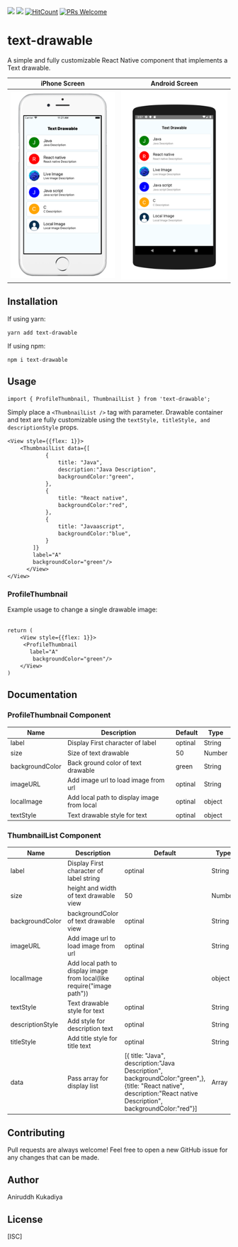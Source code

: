 ![](https://img.shields.io/npm/v/react-native-progress-steps.svg?style=flat)
![](https://img.shields.io/npm/dt/react-native-progress-steps.svg)
[![HitCount](http://hits.dwyl.io/colbymillerdev/react-native-progress-steps.svg)](http://hits.dwyl.io/colbymillerdev/react-native-progress-steps)
[![PRs Welcome](https://img.shields.io/badge/PRs-welcome-brightgreen.svg?style=flat-square)](http://makeapullrequest.com)

# text-drawable

A simple and fully customizable React Native component that implements a Text drawable. 


iPhone Screen             |  Android Screen
:-------------------------:|:-------------------------:
![](assets/iphone.png)| ![](assets/android.png)


## Installation

If using yarn:

```
yarn add text-drawable
```

If using npm:

```
npm i text-drawable
```

## Usage

```
import { ProfileThumbnail, ThumbnailList } from 'text-drawable';
```

Simply place a `<ThumbnailList />` tag with parameter.
Drawable container and text are fully customizable using the `textStyle, titleStyle, and descriptionStyle` props.
```
<View style={{flex: 1}}>
    <ThumbnailList data={[
            {
                title: "Java",
                description:"Java Description",
                backgroundColor:"green",   
            },
            {
                title: "React native",
                backgroundColor:"red",   
            },
            {
                title: "Javaascript",
                backgroundColor:"blue",   
            }
        ]} 
        label="A" 
        backgroundColor="green"/>
      </View>
</View>
```

### ProfileThumbnail

Example usage to change a single drawable image: 

```

return (
    <View style={{flex: 1}}>
     <ProfileThumbnail
       label="A" 
        backgroundColor="green"/>
    </View>
)

```

## Documentation

### ProfileThumbnail Component
| Name                      | Description                                | Default     | Type   |
|---------------------------|--------------------------------------------|-------------|--------|
| label                     | Display First character of label           | optinal     | String |
| size                      | Size of text drawable                      | 50          | Number |
| backgroundColor           | Back ground color of text drawable         | green       | String |
| imageURL                  | Add image url to load image from url       | optinal     | String |
| localImage                | Add local path to display image from local | optinal     | object |
| textStyle                 | Text drawable style for text               | optinal     | object |


### ThumbnailList Component
| Name | Description | Default | Type |
|------------------|--------------------------------------------------------------------------|----------|---------|
| label | Display First character of label string | optinal | String |
| size | height and width of text drawable view | 50 | Number |
| backgroundColor | backgroundColor of text drawable view | optinal | String |
| imageURL | Add image url to load image from url | optinal | String |
| localImage | Add local path to display image from local(like require("image path")) | optinal | object |
| textStyle |  Text drawable style for text | optinal | String |
| descriptionStyle |  Add style for description text | optinal | String |
| titleStyle | Add title style for title text | optinal | String |
| data | Pass array for display list| [{ title: "Java", description:"Java Description", backgroundColor:"green",}, {title: "React native", description:"React native Description", backgroundColor:"red"}] | Array |

## Contributing
Pull requests are always welcome! Feel free to open a new GitHub issue for any changes that can be made.

## Author
Aniruddh Kukadiya

## License
[ISC]
